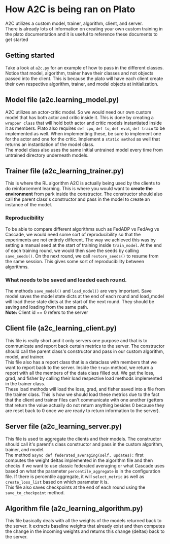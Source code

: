 # How A2C is being ran on Plato
A2C utilizes a custom model, trainer, algorithm, client, and server. \
There is already lots of information on creating your own custom training in the plato documentation and it is useful to reference these documents to get started
## Getting started
Take a look at ```a2c.py``` for an example of how to pass in the different classes. Notice that model, algorithm, trainer have their classes and not objects passed into the client. This is because the plato will have each client create their own respective algorithm, trainer, and model objects at initialization. 

## Model file (a2c.learning_model.py)
A2C utilizes an actor-critic model. So we would need our own custom model that has both actor and critic
inside it. This is done by creating a ```wrapper class``` that will hold both actor and critic models instantiated inside it as members. Plato also requires ```def cpu```, ```def to```, ```def eval```,  ```def train``` to be implemented as well. When implementing these, be sure to implement one for the actor and one for the critic. Implement a ```static method``` as well that returns an instantiation of the model class. \
The model class also uses the same initial untrained model every time from untrained directory underneath models.
## Trainer file (a2c_learning_trainer.py)
This is where the RL algorithm A2C is actually being used by the clients to do reinforcement learning. This is where you would want to **create the environment** from park inside the constructor. The constructor should also call the parent class's constructor and pass in the model to create an instance of the model.
### Reproducibility
To be able to compare different algorithms such as FedADP vs FedAvg vs Cascade, we would need some sort of reproducibility so that the experiments are not entirely different. The way we achieved this was by setting a manual seed at the start of training inside ```train_model```. At the end of each training round, we would then save the seeds by calling ```save_seeds()```. On the next round, we call ```restore_seeds()``` to resume from the same session. This gives some sort of reproducibility between algorithms.

### What needs to be saved and loaded each round.
The methods ```save_model()``` and ```load_model()``` are very important. Save model saves the model state dicts at the end of each round and load_model will load these state dicts at the start of the next round. They should be saving and loading from the same path. \
**Note:** Client id == 0 refers to the server

## Client file (a2c_learning_client.py)
This file is really short and it only servers one purpose and that is to communicate and report back certain metrics to the server. The constructor should call the parent class's constructor and pass in our custom algorithm, model, and trainer. \
This file also has a report class that is a dataclass with members that we want to report back to the server. Inside the ```train``` method, we return a report with all the members of the data class filled out. We get the loss, grad, and fisher by calling their load respective load methods implemented in the trainer class. \
These load methods will load the loss, grad, and fisher saved into a file from the trainer class. This is how we should load these metrics due to the fact that the client and trainer files can't communicate with one another (getters that return the value actually do not return anything besides 0 because they are reset back to 0 once we are ready to return information to the server).

## Server file (a2c_learning_server.py)
This file is used to aggregate the clients and their models. The constructor should call it's parent's class constructor and pass in the custom algorithm, trainer, and model. \
The method ```async def federated_averaging(self, updates):``` first computes the weight deltas implemented in the algorithm file and then checks if we want to use classic federated averaging or what Cascade uses based on what the parameter ```percentile_aggregate``` is in the configuration file. If there is percentile aggregate, it will ```select_metric```  as well as ```create_loss_list``` based on which parameter it is. \
This file also saves checkpoints at the end of each round using the ```save_to_checkpoint``` method.

## Algorithm file (a2c_learning_algorithm.py)
This file basically deals with all the weights of the models returned back to the server. It extracts baseline weights that already exist and then computes the change in the incoming weights and returns this change (deltas) back to the server.